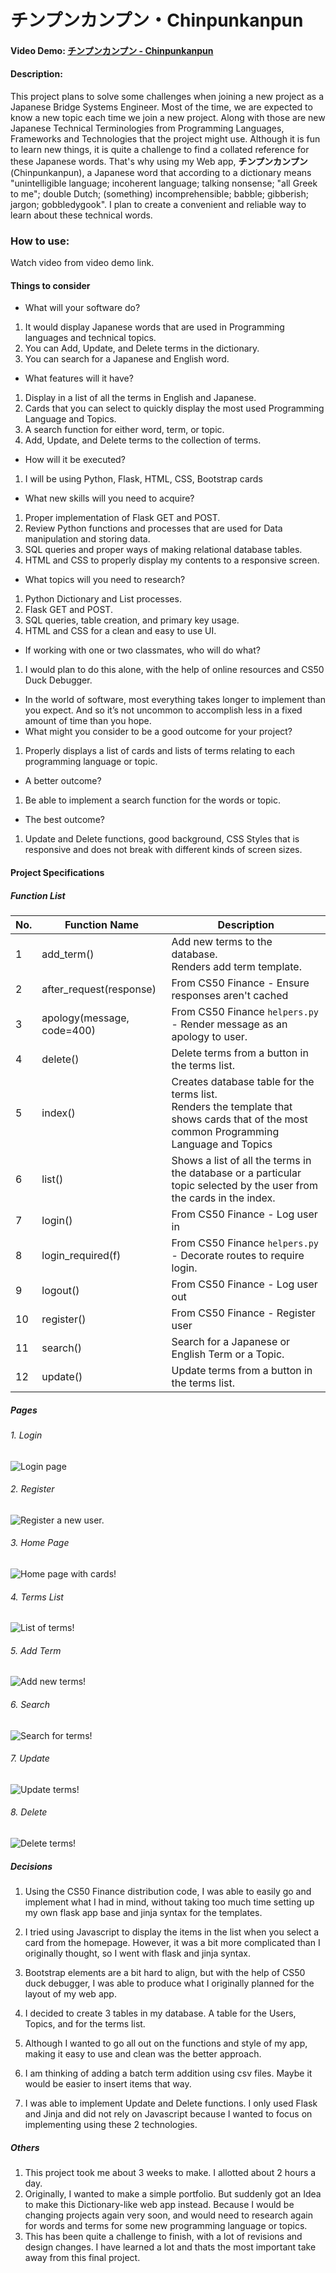 # チンプンカンプン・Chinpunkanpun
#### Video Demo:  [チンプンカンプン - Chinpunkanpun](https://www.youtube.com/watch?v=NFQ1blxKiEc)
#### Description:
This project plans to solve some challenges when joining a new project as a Japanese Bridge Systems Engineer.
Most of the time, we are expected to know a new topic each time we join a new project.
Along with those are new Japanese Technical Terminologies from Programming Languages, Frameworks and Technologies that the project might use.
Although it is fun to learn new things, it is quite a challenge to find a collated reference for these Japanese words.
That's why using my Web app, **チンプンカンプン**(Chinpunkanpun), a Japanese word that according to a dictionary means "unintelligible language; incoherent language; talking nonsense; "all Greek to me"; double Dutch; (something) incomprehensible; babble; gibberish; jargon; gobbledygook".
I plan to create a convenient and reliable way to learn about these technical words.

### How to use:
Watch video from video demo link.

#### Things to consider

- What will your software do?<br>
1. It would display Japanese words that are used in Programming languages and technical topics.
2. You can Add, Update, and Delete terms in the dictionary.
3. You can search for a Japanese and English word.


- What features will it have?<br>
1. Display in a list of all the terms in English and Japanese.
2. Cards that you can select to quickly display the most used Programming Language and Topics.
3. A search function for either word, term, or topic.
4. Add, Update, and Delete terms to the collection of terms.

- How will it be executed?<br>
1. I will be using Python, Flask, HTML, CSS, Bootstrap cards

- What new skills will you need to acquire?<br>
1. Proper implementation of Flask GET and POST.
2. Review Python functions and processes that are used for Data manipulation and storing data.
3. SQL queries and proper ways of making relational database tables.
4. HTML and CSS to properly display my contents to a responsive screen.

- What topics will you need to research?<br>
1. Python Dictionary and List processes.
2. Flask GET and POST.
3. SQL queries, table creation, and primary key usage.
4. HTML and CSS for a clean and easy to use UI.

- If working with one or two classmates, who will do what?<br>
1. I would plan to do this alone, with the help of online resources and CS50 Duck Debugger.

- In the world of software, most everything takes longer to implement than you expect. And so it’s not uncommon to accomplish less in a fixed amount of time than you hope.<br>
- What might you consider to be a good outcome for your project?<br>
1. Properly displays a list of cards and lists of terms relating to each programming language or topic.

- A better outcome?<br>
1. Be able to implement a search function for the words or topic.

- The best outcome?<br>
1. Update and Delete functions, good background, CSS Styles that is responsive and does not break with different kinds of screen sizes.

#### Project Specifications
##### Function List
|No.|Function Name|Description|
|---|-------------|-----------|
|1  |add_term()    |Add new terms to the database. <br>Renders add term template.|
|2  |after_request(response)|From CS50 Finance - Ensure responses aren't cached|
|3 |apology(message, code=400)    |From CS50 Finance `helpers.py` - Render message as an apology to user.|
|4  |delete()    |Delete terms from a button in the terms list.|
|5  |index()    |Creates database table for the terms list. <br>Renders the template that shows cards that of the most common Programming Language and Topics|
|6  |list()    |Shows a list of all the terms in the database or a particular topic selected by the user from the cards in the index.|
|7  |login()    |From CS50 Finance - Log user in|
|8  |login_required(f)    |From CS50 Finance `helpers.py` - Decorate routes to require login.|
|9  |logout()    |From CS50 Finance - Log user out|
|10  |register()   |From CS50 Finance - Register user|
|11  |search()    |Search for a Japanese or English Term or a Topic.|
|12  |update()    |Update terms from a button in the terms list.|


##### Pages
###### 1. Login
![Login page](/project/static/pages/login.png "Login page")
###### 2. Register
![Register a new user.](/project/static/pages/register.png "HRegister a new user.")
###### 3. Home Page
![Home page with cards!](/project/static/pages/Home.png "Home page with cards!")
###### 4. Terms List
![List of terms!](/project/static/pages/terms_list.png "List of terms.")
###### 5. Add Term
![Add new terms!](/project/static/pages/add_terms.png "Add new terms!")
###### 6. Search
![Search for terms!](/project/static/pages/search.png "Search for terms!")
###### 7. Update
![Update terms!](/project/static/pages/update.png "Update terms!")
###### 8. Delete
![Delete terms!](/project/static/pages/delete_confirmation.png "Delete terms!")

##### Decisions
1. Using the CS50 Finance distribution code, I was able to easily go and implement what I had in mind, without taking too much time setting up my own flask app base and jinja syntax for the templates.

2. I tried using Javascript to display the items in the list when you select a card from the homepage. However, it was a bit more complicated than I originally thought, so I went with flask and jinja syntax.

3. Bootstrap elements are a bit hard to align, but with the help of CS50 duck debugger, I was able to produce what I originally planned for the layout of my web app.

4. I decided to create 3 tables in my database. A table for the Users, Topics, and for the terms list.

5. Although I wanted to go all out on the functions and style of my app, making it easy to use and clean was the better approach.

6. I am thinking of adding a batch term addition using csv files. Maybe it would be easier to insert items that way.

7. I was able to implement Update and Delete functions. I only used Flask and Jinja and did not rely on Javascript because I wanted to focus on implementing using these 2 technologies.


##### Others
1. This project took me about 3 weeks to make. I allotted about 2 hours a day.
2. Originally, I wanted to make a simple portfolio.
But suddenly got an Idea to make this Dictionary-like web app instead.
Because I would be changing projects again very soon, and would need to research again for words and terms for some new programming language or topics.
3. This has been quite a challenge to finish, with a lot of revisions and design changes. I have learned a lot and thats the most important take away from this final project.